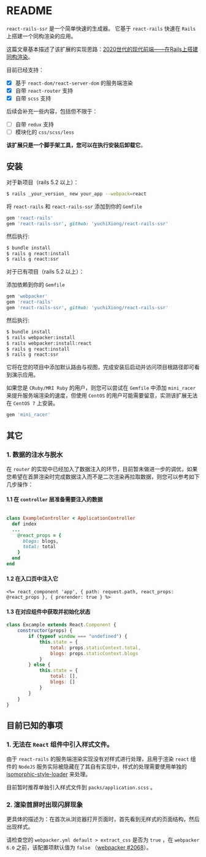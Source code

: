 # README

`react-rails-ssr` 是一个简单快速的生成器。 它基于 `react-rails` 快速在 `Rails` 上搭建一个同构渲染的应用。

这篇文章基本描述了该扩展的实现思路：[2020世代的现代前端——在Rails上搭建同构渲染](https://burogu.bubuyu.top/blogs/47)。

目前已经支持：

- [x] 基于 `react-dom/react-server-dom` 的服务端渲染
- [x] 自带 `react-router` 支持
- [x] 自带 `scss` 支持

后续会补充一些内容，包括但不限于：

- [ ] 自带 `redux` 支持
- [ ] 模块化的 `css/scss/less`

**该扩展只是一个脚手架工具，您可以在执行安装后卸载它**。

## 安装

对于新项目（rails 5.2 以上）：

```bash
$ rails _your_version_ new your_app --webpack=react
```

将 `react-rails` 和 `react-rails-ssr` 添加到你的 `Gemfile`

```ruby
gem 'react-rails'
gem 'react-rails-ssr', github: 'yuchiXiong/react-rails-ssr'
```

然后执行:

```bash
$ bundle install
$ rails g react:install
$ rails g react:ssr
```

对于已有项目（rails 5.2 以上）：

添加依赖到你的 `Gemfile`

```ruby
gem 'webpacker'
gem 'react-rails'
gem 'react-rails-ssr', github: 'yuchiXiong/react-rails-ssr'
```

然后执行:

```bash
$ bundle install
$ rails webpacker:install
$ rails webpacker:install:react
$ rails g react:install
$ rails g react:ssr
```

它将在您的项目中添加默认路由与视图，完成安装后启动并访问项目根路径即可看到演示应用。

如果您是 `CRuby/MRI Ruby` 的用户，则您可以尝试在 `Gemfile` 中添加 `mini_racer` 来提升服务端渲染的速度，但使用 `CentOS` 的用户可能需要留意，实测该扩展无法在 `CentOS 7` 上安装。

```ruby
gem 'mini_racer'
```

## 其它

### 1. 数据的注水与脱水

在 `router` 的实现中已经加入了数据注入的环节，目前暂未做进一步的调优，如果您希望在首屏渲染时完成数据注入而不是二次渲染再拉取数据，则您可以参考如下几步操作：

#### 1.1 在 `controller` 层准备需要注入的数据

```ruby

class ExampleController < ApplicationController
  def index
  ...
    @react_props = {
      blogs: blogs,
      total: total
    }
  end
end
```

#### 1.2 在入口页中注入它

```erb
<%= react_component 'app', { path: request.path, react_props: @react_props }, { prerender: true } %>
```

#### 1.3 在对应组件中获取并初始化状态

```javascript
class Excample extends React.Component {
    constructor(props) {
        if (typeof window === "undefined") {
            this.state = {
                total: props.staticContext.total,
                blogs: props.staticContext.blogs
            }
        } else {
            this.state = {
                total: [],
                blogs: []
            }
        }
    }
}
```

## 目前已知的事项

### 1. 无法在 `React` 组件中引入样式文件。

由于 `react-rails` 的服务端渲染实现没有对样式进行处理，且用于渲染 `react` 组件的 `NodeJS`
服务实际被隐藏在了其自有实现中，样式的处理需要使用单独的 [isomorphic-style-loader](https://github.com/kriasoft/isomorphic-style-loader) 来处理。

目前暂时推荐单独引入样式文件到 `packs/application.scss` 。

### 2. 渲染首屏时出现闪屏现象

更具体的描述为：在首次从浏览器打开页面时，首先看到无样式的页面结构，然后出现样式。

请检查您的 `webpacker.yml default > extract_css` 是否为 `true` ，在 `webpacker 6.0` 之前，该配置项默认值为 `false` （[webpacker #2068](https://github.com/rails/webpacker/pull/2608)）。
